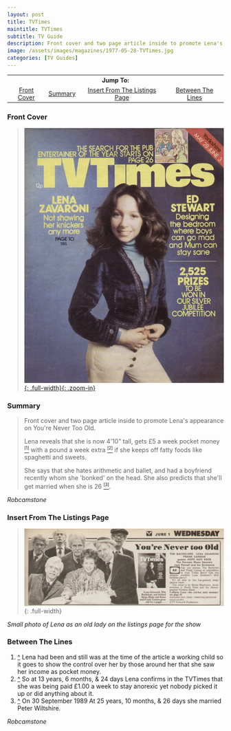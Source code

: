 ```yaml
---
layout: post
title: TVTimes
maintitle: TVTimes
subtitle: TV Guide
description: Front cover and two page article inside to promote Lena's appearance on You're Never Too Old.
image: /assets/images/magazines/1977-05-28-TVTimes.jpg
categories: [TV Guides]
---
```


<table>
<tr align="center">
<th colspan="4">Jump To:</th>
</tr>
<tr align="center">
<td><a href="#front-cover">Front Cover</a></td>
<td><a href="#summary">Summary</a></td>
<td><a href="#insert-from-the-listings-page">Insert From The Listings Page</a></td>
<td><a href="#between-the-lines">Between The Lines</a></td>
</tr>
</table>

### Front Cover
> [![Scan of Front cover for TVTimes dated: 28 May 1977](/assets/images/magazines/1977-05-28-TVTimes.jpg){: .full-width}{: .zoom-in}](/assets/images/magazines/1977-05-28-TVTimes.jpg)

### Summary
> Front cover and two page article inside to promote Lena's appearance on You're Never Too Old.
>
> <a name="cite_ref-1^"></a><a name="cite_ref-2^"></a>Lena reveals that she is now 4'10&quot; tall, gets £5 a week pocket money <a href="#cite_ref-1"><sup><small>[1]</small></sup></a> with a pound a week extra <a href="#cite_ref-2"><sup><small>[2]</small></sup></a> if she keeps off fatty foods like spaghetti and sweets.
>
> She says that she hates arithmetic and ballet, and had a boyfriend recently whom she 'bonked' on the head. <a name="cite_ref-3^"></a>She also predicts that she'll get married when she is 26  <a href="#cite_ref-3"><sup><small>[3]</small></sup></a>.

<cite>Robcamstone</cite>

### Insert From The Listings Page
> ![TVTimes](/assets/images/ITV/youre-never-too-old.jpg){: .full-width}

<cite>Small photo of Lena as an old lady on the listings page for the show</cite>

### Between The Lines
>
1. <a name="cite_ref-1"></a> <a href="#cite_ref-1^">^</a> Lena had been and still was at the time of the article a working child so it goes to show the control over her by those around her that she saw her income as pocket money.
2. <a name="cite_ref-2"></a> <a href="#cite_ref-2^">^</a> So at 13 years, 6 months, & 24 days Lena confirms in the TVTimes that she was being paid £1.00 a week to stay anorexic yet nobody picked it up or did anything about it.
3. <a name="cite_ref-3"></a> <a href="#cite_ref-3^">^</a> On 30 September 1989 At 25 years, 10 months, & 26 days she married Peter Wiltshire.

<cite>Robcamstone</cite>

